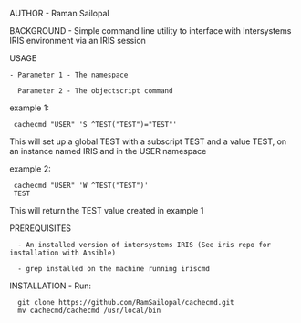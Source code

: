 
AUTHOR - Raman Sailopal

BACKGROUND - Simple command line utility to interface with Intersystems IRIS environment via an IRIS session

USAGE 

    - Parameter 1 - The namespace
     
      Parameter 2 - The objectscript command
      
  example 1:

     cachecmd "USER" 'S ^TEST("TEST")="TEST"'

This will set up a global TEST with a subscript TEST and a value TEST, on an instance named IRIS and in the USER namespace

  example 2:
     
     cachecmd "USER" 'W ^TEST("TEST")'
     TEST

This will return the TEST value created in example 1

PREREQUISITES 
    
      - An installed version of intersystems IRIS (See iris repo for installation with Ansible)
              
      - grep installed on the machine running iriscmd

INSTALLATION - Run:

      git clone https://github.com/RamSailopal/cachecmd.git
      mv cachecmd/cachecmd /usr/local/bin 	
